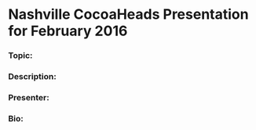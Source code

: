 # Nashville CocoaHeads Presentation for February 2016

### Topic:

### Description:

### Presenter:

### Bio:
